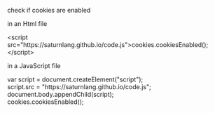 <title>check if cookies are enabled</title>
<p>check if cookies are enabled</p>

<p>in an Html file</p>
&lt;script src="https://saturnlang.github.io/code.js"&gt;cookies.cookiesEnabled();&lt;/script&gt;
<p>in a JavaScript file</p>
<div>var script = document.createElement("script");</div>
<div>script.src = "https://saturnlang.github.io/code.js";</div>
<div>document.body.appendChild(script);</div>
<div>cookies.cookiesEnabled();</div>
